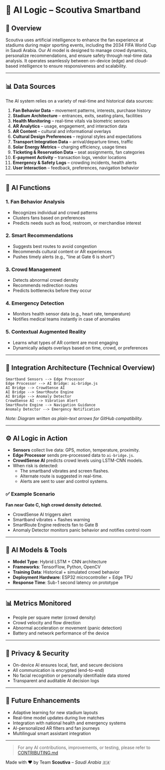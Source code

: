 # 🧠 AI Logic – Scoutiva Smartband

## 📌 Overview
Scoutiva uses artificial intelligence to enhance the fan experience at stadiums during major sporting events, including the 2034 FIFA World Cup in Saudi Arabia. Our AI model is designed to manage crowd dynamics, personalize recommendations, and ensure safety through real-time data analysis. It operates seamlessly between on-device (edge) and cloud-based intelligence to ensure responsiveness and scalability.

---

## 📊 Data Sources
The AI system relies on a variety of real-time and historical data sources:
1. **Fan Behavior Data** – movement patterns, interests, purchase history
2. **Stadium Architecture** – entrances, exits, seating plans, facilities
3. **Health Monitoring** – real-time vitals via biometric sensors
4. **AR Analytics** – usage, engagement, and interaction data
5. **AR Content** – cultural and informational overlays
6. **Cultural Design Preferences** – regional styles and expectations
7. **Transport Integration Data** – arrival/departure times, traffic
8. **Solar Energy Metrics** – charging efficiency, usage times
9. **Ticketing & Reservation Data** – seat assignments, fan categories
10. **E-payment Activity** – transaction logs, vendor locations
11. **Emergency & Safety Logs** – crowding incidents, health alerts
12. **User Interaction** – feedback, preferences, navigation behavior

---

## 🧠 AI Functions

### 1. **Fan Behavior Analysis**
- Recognizes individual and crowd patterns
- Clusters fans based on preferences
- Predicts needs such as food, restroom, or merchandise interest

### 2. **Smart Recommendations**
- Suggests best routes to avoid congestion
- Recommends cultural content or AR experiences
- Pushes timely alerts (e.g., "line at Gate 6 is short")

### 3. **Crowd Management**
- Detects abnormal crowd density
- Recommends redirection routes
- Predicts bottlenecks before they occur

### 4. **Emergency Detection**
- Monitors health sensor data (e.g., heart rate, temperature)
- Notifies medical teams instantly in case of anomalies

### 5. **Contextual Augmented Reality**
- Learns what types of AR content are most engaging
- Dynamically adapts overlays based on time, crowd, or preferences

---

## 🧩 Integration Architecture (Technical Overview)
```plaintext
Smartband Sensors --> Edge Processor  
Edge Processor --> AI Bridge: ai-bridge.js  
AI Bridge --> CrowdSense AI  
AI Bridge --> SmartRoute Engine  
AI Bridge --> Anomaly Detector  
CrowdSense AI --> Vibration Alert  
SmartRoute Engine --> Navigation Guidance  
Anomaly Detector --> Emergency Notification  
```
*Note: Diagram written as plain-text arrows for GitHub compatibility.*

---

## ⚙️ AI Logic in Action
- **Sensors** collect live data: GPS, motion, temperature, proximity.
- **Edge Processor** sends pre-processed data to `ai-bridge.js`.
- **CrowdSense AI** predicts crowd levels using LSTM-CNN models.
- When risk is detected:
  - The smartband vibrates and screen flashes.
  - Alternate route is suggested in real-time.
  - Alerts are sent to user and control systems.

### ✅ Example Scenario
**Fan near Gate C, high crowd density detected.**
- CrowdSense AI triggers alert
- Smartband vibrates + flashes warning
- SmartRoute Engine redirects fan to Gate B
- Anomaly Detector monitors panic behavior and notifies control room

---

## 🧪 AI Models & Tools
- **Model Type**: Hybrid LSTM + CNN architecture
- **Frameworks**: TensorFlow, Python, OpenCV
- **Training Data**: Historical + simulated crowd behavior
- **Deployment Hardware**: ESP32 microcontroller + Edge TPU
- **Response Time**: Sub-1 second latency on prototype

---

## 📊 Metrics Monitored
- People per square meter (crowd density)
- Crowd velocity and flow direction
- Abnormal acceleration or movement (panic detection)
- Battery and network performance of the device

---

## 🔐 Privacy & Security
- On-device AI ensures local, fast, and secure decisions
- All communication is encrypted (end-to-end)
- No facial recognition or personally identifiable data stored
- Transparent and auditable AI decision logs

---

## 🚀 Future Enhancements
- Adaptive learning for new stadium layouts
- Real-time model updates during live matches
- Integration with national health and emergency systems
- AI-personalized AR filters and fan journeys
- Multilingual smart assistant integration

---

> For any AI contributions, improvements, or testing, please refer to [CONTRIBUTING.md](./CONTRIBUTING.md)

Made with ❤️ by Team **Scoutiva** – *Saudi Arabia 🇸🇦*
